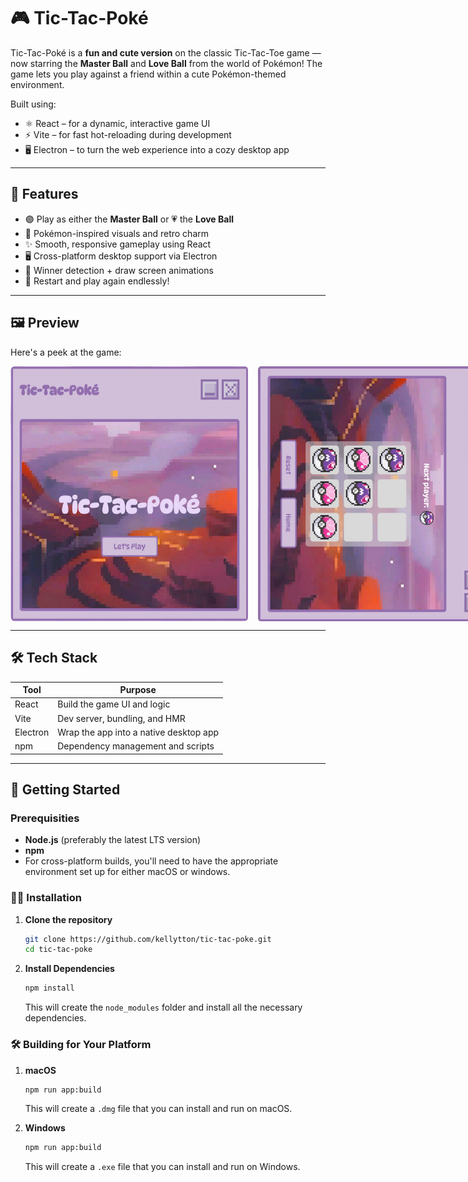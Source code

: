 # 🎮 Tic-Tac-Poké

Tic-Tac-Poké is a **fun and cute version** on the classic Tic-Tac-Toe game — now starring the **Master Ball** and **Love Ball** from the world of Pokémon! The game lets you play against a friend within a cute Pokémon-themed environment.

Built using:

- ⚛️ React – for a dynamic, interactive game UI
- ⚡ Vite – for fast hot-reloading during development
- 🖥️ Electron – to turn the web experience into a cozy desktop app

---

## 🌟 Features

- 🟣 Play as either the **Master Ball** or 💗 the **Love Ball**
- 🎨 Pokémon-inspired visuals and retro charm
- ✨ Smooth, responsive gameplay using React 
- 🖥️ Cross-platform desktop support via Electron
- 🎉 Winner detection + draw screen animations
- 🔁 Restart and play again endlessly!

---

## 🖼️ Preview

Here's a peek at the game:

<div style="display: flex; justify-content: center;">
  <div style="display: flex; gap: 16px;">
    <img src="./assets/mainmenu.png" alt="Game UI: Main Menu" width="380" height="auto"/>
    <img src="./assets/gamepage.png" alt="Game UI: Game Page" width="380" height="auto"/>
  </div>
</div>

---

## 🛠️ Tech Stack

| Tool       | Purpose                              |
|------------|--------------------------------------|
| React      | Build the game UI and logic          |
| Vite       | Dev server, bundling, and HMR        |
| Electron   | Wrap the app into a native desktop app |
| npm        | Dependency management and scripts    |

---

## 🚀 Getting Started

### **Prerequisities**

- **Node.js** (preferably the latest LTS version)
- **npm**
- For cross-platform builds, you'll need to have the appropriate environment set up for either macOS or windows.

### 🧑‍💻 **Installation**

1. **Clone the repository**

    ```bash
    git clone https://github.com/kellytton/tic-tac-poke.git
    cd tic-tac-poke
    ```

2. **Install Dependencies**

    ```bash
    npm install
    ```
    This will create the `node_modules` folder and install all the necessary dependencies.

### 🛠️️ **Building for Your Platform**

1. **macOS**
    ```bash
    npm run app:build
    ```
    This will create a `.dmg` file that you can install and run on macOS.

2. **Windows**

    ```bash
    npm run app:build
    ```
    This will create a `.exe` file that you can install and run on Windows.
